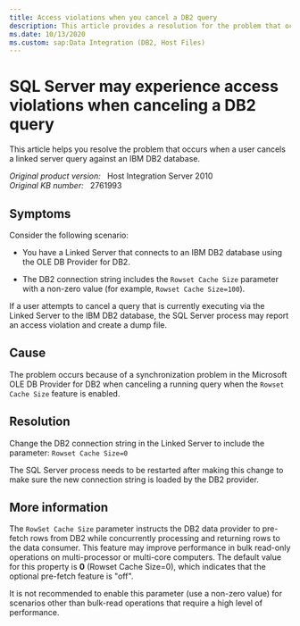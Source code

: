 ```yaml
---
title: Access violations when you cancel a DB2 query
description: This article provides a resolution for the problem that occurs when a user cancels a linked server query against an IBM DB2 database.
ms.date: 10/13/2020
ms.custom: sap:Data Integration (DB2, Host Files)
---
```

# SQL Server may experience access violations when canceling a DB2 query

This article helps you resolve the problem that occurs when a user cancels a linked server query against an IBM DB2 database.

_Original product version:_ &nbsp; Host Integration Server 2010  
_Original KB number:_ &nbsp; 2761993

## Symptoms

Consider the following scenario:

- You have a Linked Server that connects to an IBM DB2 database using the OLE DB Provider for DB2.

- The DB2 connection string includes the `Rowset Cache Size` parameter with a non-zero value (for example, `Rowset Cache Size=100`).

If a user attempts to cancel a query that is currently executing via the Linked Server to the IBM DB2 database, the SQL Server process may report an access violation and create a dump file.

## Cause

The problem occurs because of a synchronization problem in the Microsoft OLE DB Provider for DB2 when canceling a running query when the `Rowset Cache Size` feature is enabled.

## Resolution

Change the DB2 connection string in the Linked Server to include the parameter: `Rowset Cache Size=0`

The SQL Server process needs to be restarted after making this change to make sure the new connection string is loaded by the DB2 provider.

## More information

The `RowSet Cache Size` parameter instructs the DB2 data provider to pre-fetch rows from DB2 while concurrently processing and returning rows to the data consumer. This feature may improve performance in bulk read-only operations on multi-processor or multi-core computers. The default value for this property is **0** (Rowset Cache Size=0), which indicates that the optional pre-fetch feature is "off".

It is not recommended to enable this parameter (use a non-zero value) for scenarios other than bulk-read operations that require a high level of performance.
